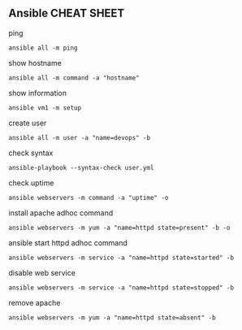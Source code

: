 ## Ansible CHEAT SHEET
ping 
```
ansible all -m ping
```
show hostname 
```
ansible all -m command -a "hostname"
```
show information
```
ansible vm1 -m setup
```
create user
```
ansible all -m user -a "name=devops" -b
```
check syntax
```
ansible-playbook --syntax-check user.yml
```
check uptime
```
ansible webservers -m command -a "uptime" -o
```
install apache adhoc command
```
ansible webservers -m yum -a "name=httpd state=present" -b -o
```
ansible start httpd adhoc command
```
ansible webservers -m service -a "name=httpd state=started" -b
```
disable web service
```
ansible webservers -m service -a "name=httpd state=stopped" -b

```
remove apache
```
ansible webservers -m yum -a "name=httpd state=absent" -b
```
